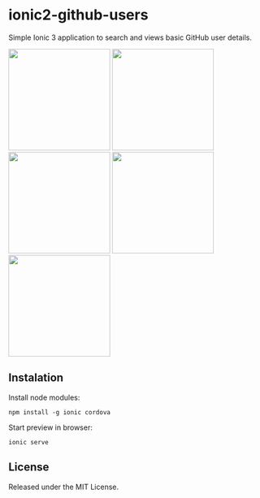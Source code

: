 # ionic2-github-users

Simple Ionic 3 application to search and views basic GitHub user details.

<img src="http://i.imgur.com/0juqQLA.png" width="200"> <img src="http://i.imgur.com/fUPZPuE.png" width="200"> <img src="http://i.imgur.com/WNtw3iO.png" width="200"> <img src="http://i.imgur.com/cO8nRM0.png" width="200"> <img src="http://i.imgur.com/NhWSgal.png" width="200">

## Instalation

Install node modules:

```
npm install -g ionic cordova
```

Start preview in browser:

```
ionic serve
```

## License

Released under the MIT License.
